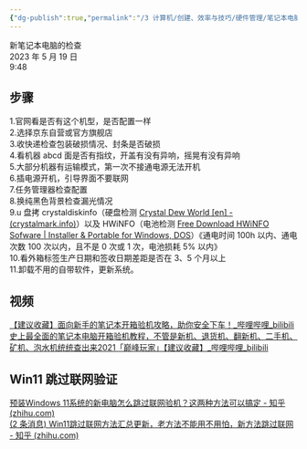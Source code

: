 ```yaml
---
{"dg-publish":true,"permalink":"/3 计算机/创建、效率与技巧/硬件管理/笔记本电脑/新笔记本电脑的检查验机/","title":"新笔记本电脑的检查验机"}
---
```



新笔记本电脑的检查  
2023 年 5 月 19 日  
9:48

## 步骤
1.官网看是否有这个机型，是否配置一样  
2.选择京东自营或官方旗舰店  
3.收快递检查包装破损情况、封条是否破损  
4.看机器 abcd 面是否有指纹，开盖有没有异响，摇晃有没有异响  
5.大部分机器有运输模式，第一次不接通电源无法开机  
6.插电源开机，引导界面不要联网  
7.任务管理器检查配置  
8.换纯黑色背景检查漏光情况  
9.u 盘拷 crystaldiskinfo（硬盘检测 [Crystal Dew World \[en\] - (crystalmark.info)](https://crystalmark.info/en/)）以及 HWiNFO（电池检测 [Free Download HWiNFO Sofware \| Installer & Portable for Windows, DOS](https://www.hwinfo.com/download/)）《通电时间 100h 以内、通电次数 100 次以内，且不是 0 次或 1 次，电池损耗 5% 以内》  
10.看外箱标签生产日期和签收日期差距是否在 3、5 个月以上  
11.卸载不用的自带软件，更新系统。

## 视频
[【建议收藏】面向新手的笔记本开箱验机攻略，助你安全下车！\_哔哩哔哩_bilibili](https://www.bilibili.com/video/BV1X64y1t7aM/?spm_id_from=333.337.search-card.all.click&vd_source=20cb3e7c6ad3d64f0eb2d763ff005080)  
[史上最全面的笔记本电脑开箱验机教程，不管是新机、退货机、翻新机、二手机、矿机、泡水机统统查出来2021「巅峰玩家」【建议收藏】\_哔哩哔哩_bilibili](https://www.bilibili.com/video/BV1aU4y1T7fx/?buvid=XY630CE669F34078F341989B1EE06E60B0127&is_story_h5=false&mid=g8UDjEqHIS5oCexxb9oAEQ%3D%3D&p=1&plat_id=116&share_from=ugc&share_medium=android&share_plat=android&share_session_id=708c63bf-e9f7-4dbd-953d-9e4047ecca1f&share_source=WEIXIN&share_tag=s_i&timestamp=1684460499&unique_k=Iifrbr8&up_id=695050968)

## Win11 跳过联网验证
[预装Windows 11系统的新电脑怎么跳过联网验机？这两种方法可以搞定 - 知乎 (zhihu.com)](https://zhuanlan.zhihu.com/p/425326403?utm_campaign=shareopn&utm_medium=social&utm_oi=816038674230804480&utm_psn=1645229565026066432&utm_source=wechat_session)  
[(2 条消息) Win11跳过联网方法汇总更新，老方法不能用不用怕，新方法跳过联网 - 知乎 (zhihu.com)](https://www.zhihu.com/zvideo/1557300507571335168?utm_source=wechat_session&utm_medium=social&utm_oi=816038674230804480)